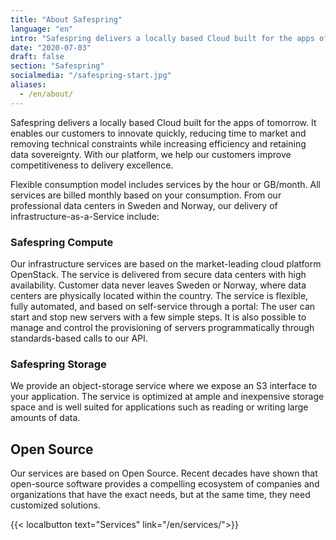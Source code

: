 ```yaml
---
title: "About Safespring"
language: "en"
intro: "Safespring delivers a locally based Cloud built for the apps of tomorrow."
date: "2020-07-03"
draft: false
section: "Safespring"
socialmedia: "/safespring-start.jpg"
aliases:
  - /en/about/
---
```


<div class="ingress"><p>Safespring delivers a locally based Cloud built for the apps of tomorrow. It enables our customers to innovate quickly, reducing time to market and removing technical constraints while increasing efficiency and retaining data sovereignty. With our platform, we help our customers improve competitiveness to delivery excellence.</p></div>
<p>Flexible consumption model includes services by the hour or GB/month. All services are billed monthly based on your consumption. From our professional data centers in Sweden and Norway, our delivery of infrastructure-as-a-Service include:</p>

### Safespring Compute

Our infrastructure services are based on the market-leading cloud platform OpenStack. The service is delivered from secure data centers with high availability. Customer data never leaves Sweden or Norway, where data centers are physically located within the country. The service is flexible, fully automated, and based on self-service through a portal: The user can start and stop new servers with a few simple steps. It is also possible to manage and control the provisioning of servers programmatically through standards-based calls to our API.

### Safespring Storage

We provide an object-storage service where we expose an S3 interface to your application. The service is optimized at ample and inexpensive storage space and is well suited for applications such as reading or writing large amounts of data.

## Open Source

Our services are based on Open Source. Recent decades have shown that open-source software provides a compelling ecosystem of companies and organizations that have the exact needs, but at the same time, they need customized solutions.

{{< localbutton text="Services" link="/en/services/">}}
